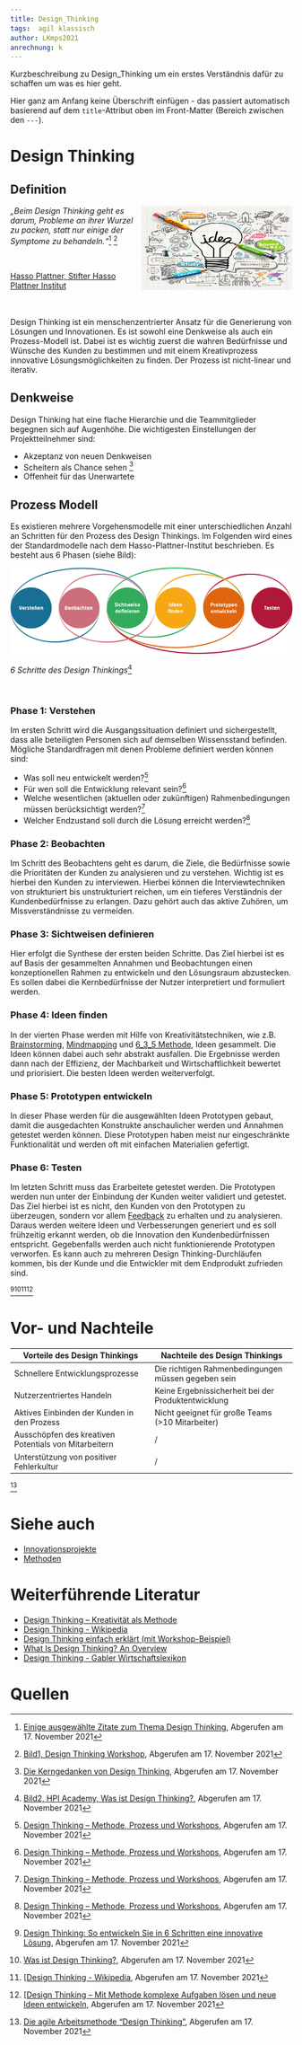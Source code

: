 ```yaml
---
title: Design_Thinking
tags:  agil klassisch
author: LKmps2021
anrechnung: k
---
```


Kurzbeschreibung zu Design_Thinking um ein erstes Verständnis dafür zu schaffen um was es hier geht.

Hier ganz am Anfang keine Überschrift einfügen - das passiert automatisch basierend auf dem `title`-Attribut
oben im Front-Matter (Bereich zwischen den `---`).

# Design Thinking
## Definition

<img align="right" width="270" height="150" src="Design_Thinking/Design-Thinking.jpg">

*„Beim Design Thinking geht es darum, Probleme an ihrer Wurzel zu packen, statt nur einige der Symptome zu behandeln.“*[^1] [^2] 

<br />

[Hasso Plattner, Stifter Hasso Plattner Institut](https://de.wikipedia.org/wiki/Hasso_Plattner)           

  
<br />
<br />
Design Thinking ist ein menschenzentrierter Ansatz für die Generierung von Lösungen und Innovationen. Es ist sowohl eine Denkweise als auch ein Prozess-Modell ist. Dabei ist es wichtig zuerst die wahren Bedürfnisse und Wünsche des Kunden zu bestimmen und mit einem Kreativprozess innovative Lösungsmöglichkeiten zu finden.  Der Prozess ist nicht-linear und iterativ.

## Denkweise
Design Thinking hat eine flache Hierarchie und die Teammitglieder begegnen sich auf Augenhöhe. Die wichtigesten Einstellungen der Projektteilnehmer sind:

* Akzeptanz von neuen Denkweisen
* Scheitern als Chance sehen [^3]
* Offenheit für das Unerwartete 


## Prozess Modell 

Es existieren mehrere Vorgehensmodelle mit einer unterschiedlichen Anzahl an Schritten für den Prozess des Design Thinkings. Im Folgenden wird eines der Standardmodelle nach dem Hasso-Plattner-Institut beschrieben. Es besteht aus 6 Phasen (siehe Bild): 


![Beispielabbildung](Design_Thinking/design_Thinking_Bild1.png)

*6 Schritte des Design Thinkings*[^4]

<br />

### Phase 1: Verstehen 
Im ersten Schritt wird die Ausgangssituation definiert und sichergestellt, dass alle beteiligten Personen sich auf demselben Wissensstand befinden. Mögliche Standardfragen mit denen Probleme definiert werden können sind:
* Was soll neu entwickelt werden?[^5]
* Für wen soll die Entwicklung relevant sein?[^5]
* Welche wesentlichen (aktuellen oder zukünftigen) Rahmenbedingungen müssen berücksichtigt werden?[^5]
* Welcher Endzustand soll durch die Lösung erreicht werden?[^5]

### Phase 2: Beobachten
Im Schritt des Beobachtens geht es darum, die Ziele, die Bedürfnisse sowie die Prioritäten der Kunden zu analysieren und zu verstehen. Wichtig ist es hierbei den Kunden zu interviewen. Hierbei können die Interviewtechniken von strukturiert bis unstrukturiert reichen, um ein tieferes Verständnis der Kundenbedürfnisse zu erlangen. Dazu gehört auch das aktive Zuhören, um Missverständnisse zu vermeiden.

### Phase 3: Sichtweisen definieren 
Hier erfolgt die Synthese der ersten beiden Schritte. Das Ziel hierbei ist es auf Basis der gesammelten Annahmen und Beobachtungen einen konzeptionellen Rahmen zu entwickeln und den Lösungsraum abzustecken. Es sollen dabei die Kernbedürfnisse der Nutzer interpretiert und formuliert werden.

### Phase 4: Ideen finden
In der vierten Phase werden mit Hilfe von Kreativitätstechniken, wie z.B. [Brainstorming](Brainstorming.md), [Mindmapping](Mindmapping.md) und [6_3_5 Methode](
6_3_5_Methode.md), Ideen gesammelt. Die Ideen können dabei auch sehr abstrakt ausfallen. Die Ergebnisse werden dann nach der Effizienz, der Machbarkeit und Wirtschaftlichkeit bewertet und priorisiert. Die besten Ideen werden weiterverfolgt.

### Phase 5: Prototypen entwickeln 
In dieser Phase werden für die ausgewählten Ideen Prototypen gebaut, damit die ausgedachten Konstrukte anschaulicher werden und Annahmen getestet werden können. Diese Prototypen haben meist nur eingeschränkte Funktionalität und werden oft mit einfachen Materialien gefertigt.

### Phase 6: Testen 
Im letzten Schritt muss das Erarbeitete getestet werden. Die Prototypen werden nun unter der Einbindung der Kunden weiter validiert und getestet. Das Ziel hierbei ist es nicht, den Kunden von den Prototypen zu überzeugen, sondern vor allem [Feedback](Feedbackgespräche.md) zu erhalten und zu analysieren. Daraus werden weitere Ideen und Verbesserungen generiert und es soll frühzeitig erkannt werden, ob die Innovation den Kundenbedürfnissen entspricht. Gegebenfalls werden auch nicht funktionierende Prototypen verworfen. Es kann auch zu mehreren Design Thinking-Durchläufen kommen, bis der Kunde und die Entwickler mit dem Endprodukt zufrieden sind. 

[^6][^7][^8][^9]

# Vor- und Nachteile

| Vorteile des Design Thinkings|  Nachteile des Design Thinkings |
| ----------------------------- | ------------------------------- |
| Schnellere Entwicklungsprozesse | Die richtigen Rahmenbedingungen müssen gegeben sein  |
| Nutzerzentriertes Handeln  | Keine Ergebnissicherheit bei der Produktentwicklung  |
| Aktives Einbinden der Kunden in den Prozess | Nicht geeignet für große Teams (>10 Mitarbeiter) |
| Ausschöpfen des kreativen Potentials von Mitarbeitern  | / |
| Unterstützung von positiver Fehlerkultur  | / |

[^10]



# Siehe auch

* [Innovationsprojekte](Innovationsprojekte.md)
* [Methoden](Methoden.md)

# Weiterführende Literatur
* [Design Thinking – Kreativität als Methode](https://www.fu-berlin.de/en/sites/nachhaltigkeit/10_dokumente/DesignThinking-Kreativitaet-als-Methode.pdf) 
* [Design Thinking - Wikipedia](https://de.wikipedia.org/wiki/Design_Thinking)
* [Design Thinking einfach erklärt (mit Workshop-Beispiel)](https://www.youtube.com/watch?v=KH_zqH8EgDo)
* [What Is Design Thinking? An Overview](https://www.youtube.com/watch?v=gHGN6hs2gZY)
* [Design Thinking - Gabler Wirtschaftslexikon](https://wirtschaftslexikon.gabler.de/definition/design-thinking-54120)


# Quellen

[^1]:[Einige ausgewählte Zitate zum Thema Design Thinking](https://www.google.com/url?sa=t&rct=j&q=&esrc=s&source=web&cd=&cad=rja&uact=8&ved=2ahUKEwiSt-fh8ab0AhW2hP0HHWnnCxYQFnoECAoQAw&url=https%3A%2F%2Fhpi.de%2Ffileadmin%2Fuser_upload%2Fhpi%2Fdokumente%2Fpressemitteilungen%2F2015%2F20151012_Zitate_DesignThinking_final.pdf&usg=AOvVaw1V7xMxVHaKRkGpU3s36465), Abgerufen am 17. November 2021
[^2]:[Bild1, Design Thinking Workshop](https://startups-nordwest.de/wp-content/uploads/2018/04/Design-Thinking.jpg), Abgerufen am 17. November 2021
[^3]:[Die Kerngedanken von Design Thinking](https://www.diegluehbirne.de/innovationen-mit-design-thinking/), Abgerufen am 17. November 2021
[^4]:[Bild2, HPI Academy, Was ist Design Thinking?](https://hpi-academy.de/fileadmin/_processed_/b/9/csm_Design_Thinking_Prozess_DE_6c695bcd10.png), Abgerufen am 17. November 2021
[^5]: [Design Thinking – Methode, Prozess und Workshops](https://iconstorm.com/design-thinking/), Abgerufen am 17. November 2021
[^5]: [A Guide to the Project Management Body of Knowledge (PMBOK® Guide)](https://www.pmi.org/pmbok-guide-standards/foundational/PMBOK)
[^6]:[Design Thinking: So entwickeln Sie in 6 Schritten eine innovative Lösung](https://digitalzentrum.berlin/design-thinking-prozess-erklaert), Abgerufen am 17. November 2021
[^7]:[Was ist Design Thinking?](https://hpi-academy.de/design-thinking/was-ist-design-thinking.html), Abgerufen am 17. November 2021
[^8]:[[Design Thinking - Wikipedia](https://de.wikipedia.org/wiki/Design_Thinking), Abgerufen am 17. November 2021
[^9]:[[Design Thinking – Mit Methode komplexe Aufgaben lösen und neue Ideen entwickeln](https://digitaleneuordnung.de/blog/design-thinking-methode/), Abgerufen am 17. November 2021
[^10]:[Die agile Arbeitsmethode “Design Thinking”](https://www.sigel-office.com/de/magazin/die-agile-arbeitsmethode-design-thinking/), Abgerufen am 17. November 2021


